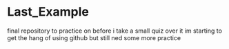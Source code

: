 # Last_Example
final repository to practice on before i take a small quiz over it 
im starting to get the hang of using github but still ned some more practice 
